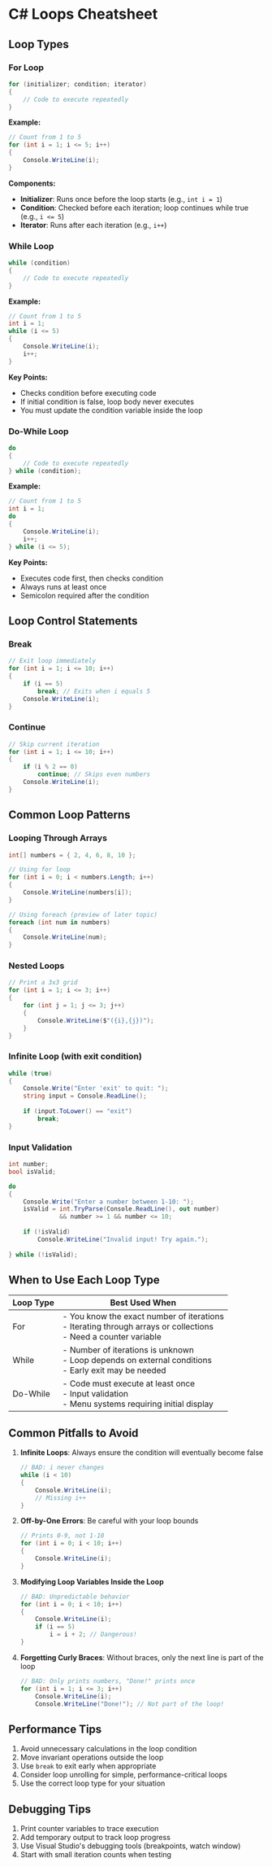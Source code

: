 # C# Loops Cheatsheet

## Loop Types

### For Loop
```csharp
for (initializer; condition; iterator)
{
    // Code to execute repeatedly
}
```

**Example:**
```csharp
// Count from 1 to 5
for (int i = 1; i <= 5; i++)
{
    Console.WriteLine(i);
}
```

**Components:**
- **Initializer**: Runs once before the loop starts (e.g., `int i = 1`)
- **Condition**: Checked before each iteration; loop continues while true (e.g., `i <= 5`)
- **Iterator**: Runs after each iteration (e.g., `i++`)

### While Loop
```csharp
while (condition)
{
    // Code to execute repeatedly
}
```

**Example:**
```csharp
// Count from 1 to 5
int i = 1;
while (i <= 5)
{
    Console.WriteLine(i);
    i++;
}
```

**Key Points:**
- Checks condition before executing code
- If initial condition is false, loop body never executes
- You must update the condition variable inside the loop

### Do-While Loop
```csharp
do
{
    // Code to execute repeatedly
} while (condition);
```

**Example:**
```csharp
// Count from 1 to 5
int i = 1;
do
{
    Console.WriteLine(i);
    i++;
} while (i <= 5);
```

**Key Points:**
- Executes code first, then checks condition
- Always runs at least once
- Semicolon required after the condition

## Loop Control Statements

### Break
```csharp
// Exit loop immediately
for (int i = 1; i <= 10; i++)
{
    if (i == 5)
        break; // Exits when i equals 5
    Console.WriteLine(i);
}
```

### Continue
```csharp
// Skip current iteration
for (int i = 1; i <= 10; i++)
{
    if (i % 2 == 0)
        continue; // Skips even numbers
    Console.WriteLine(i);
}
```

## Common Loop Patterns

### Looping Through Arrays
```csharp
int[] numbers = { 2, 4, 6, 8, 10 };

// Using for loop
for (int i = 0; i < numbers.Length; i++)
{
    Console.WriteLine(numbers[i]);
}

// Using foreach (preview of later topic)
foreach (int num in numbers)
{
    Console.WriteLine(num);
}
```

### Nested Loops
```csharp
// Print a 3x3 grid
for (int i = 1; i <= 3; i++)
{
    for (int j = 1; j <= 3; j++)
    {
        Console.WriteLine($"({i},{j})");
    }
}
```

### Infinite Loop (with exit condition)
```csharp
while (true)
{
    Console.Write("Enter 'exit' to quit: ");
    string input = Console.ReadLine();
    
    if (input.ToLower() == "exit")
        break;
}
```

### Input Validation
```csharp
int number;
bool isValid;

do
{
    Console.Write("Enter a number between 1-10: ");
    isValid = int.TryParse(Console.ReadLine(), out number) 
              && number >= 1 && number <= 10;
              
    if (!isValid)
        Console.WriteLine("Invalid input! Try again.");
        
} while (!isValid);
```

## When to Use Each Loop Type

| Loop Type | Best Used When |
|-----------|----------------|
| For       | - You know the exact number of iterations<br>- Iterating through arrays or collections<br>- Need a counter variable |
| While     | - Number of iterations is unknown<br>- Loop depends on external conditions<br>- Early exit may be needed |
| Do-While  | - Code must execute at least once<br>- Input validation<br>- Menu systems requiring initial display |

## Common Pitfalls to Avoid

1. **Infinite Loops**: Always ensure the condition will eventually become false
   ```csharp
   // BAD: i never changes
   while (i < 10)
   {
       Console.WriteLine(i);
       // Missing i++
   }
   ```

2. **Off-by-One Errors**: Be careful with your loop bounds
   ```csharp
   // Prints 0-9, not 1-10
   for (int i = 0; i < 10; i++)
   {
       Console.WriteLine(i);
   }
   ```

3. **Modifying Loop Variables Inside the Loop**
   ```csharp
   // BAD: Unpredictable behavior
   for (int i = 0; i < 10; i++)
   {
       Console.WriteLine(i);
       if (i == 5)
           i = i + 2; // Dangerous!
   }
   ```

4. **Forgetting Curly Braces**: Without braces, only the next line is part of the loop
   ```csharp
   // BAD: Only prints numbers, "Done!" prints once
   for (int i = 1; i <= 3; i++)
       Console.WriteLine(i);
       Console.WriteLine("Done!"); // Not part of the loop!
   ```

## Performance Tips

1. Avoid unnecessary calculations in the loop condition
2. Move invariant operations outside the loop
3. Use `break` to exit early when appropriate
4. Consider loop unrolling for simple, performance-critical loops
5. Use the correct loop type for your situation

## Debugging Tips

1. Print counter variables to trace execution
2. Add temporary output to track loop progress
3. Use Visual Studio's debugging tools (breakpoints, watch window)
4. Start with small iteration counts when testing